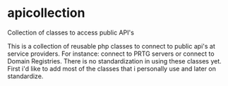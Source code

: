 # apicollection
Collection of classes to access public API's

This is a collection of reusable php classes to connect to public api's at service providers. For instance: connect to PRTG servers or connect to Domain Registries. There is no standardization in using these classes yet. First i'd like to add most of the classes that i personally use and later on standardize.
